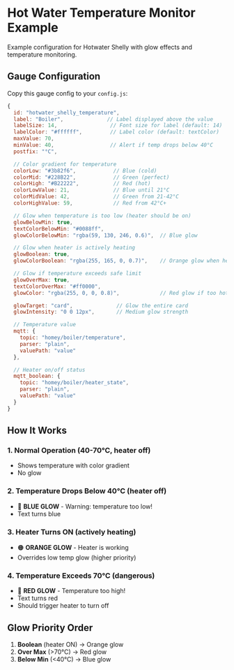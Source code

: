 # Hot Water Temperature Monitor Example

Example configuration for Hotwater Shelly with glow effects and temperature monitoring.

## Gauge Configuration

Copy this gauge config to your `config.js`:

```javascript
{
  id: "hotwater_shelly_temperature",
  label: "Boiler",              // Label displayed above the value
  labelSize: 14,                 // Font size for label (default: 14)
  labelColor: "#ffffff",         // Label color (default: textColor)
  maxValue: 70,
  minValue: 40,                  // Alert if temp drops below 40°C
  postfix: "°C",

  // Color gradient for temperature
  colorLow: "#3b82f6",            // Blue (cold)
  colorMid: "#228B22",            // Green (perfect)
  colorHigh: "#B22222",           // Red (hot)
  colorLowValue: 21,              // Blue until 21°C
  colorMidValue: 42,              // Green from 21-42°C
  colorHighValue: 59,             // Red from 42°C+

  // Glow when temperature is too low (heater should be on)
  glowBelowMin: true,
  textColorBelowMin: "#0088ff",
  glowColorBelowMin: "rgba(59, 130, 246, 0.6)",  // Blue glow

  // Glow when heater is actively heating
  glowBoolean: true,
  glowColorBoolean: "rgba(255, 165, 0, 0.7)",    // Orange glow when heater ON

  // Glow if temperature exceeds safe limit
  glowOverMax: true,
  textColorOverMax: "#ff0000",
  glowColor: "rgba(255, 0, 0, 0.8)",             // Red glow if too hot

  glowTarget: "card",              // Glow the entire card
  glowIntensity: "0 0 12px",       // Medium glow strength

  // Temperature value
  mqtt: {
    topic: "homey/boiler/temperature",
    parser: "plain",
    valuePath: "value"
  },

  // Heater on/off status
  mqtt_boolean: {
    topic: "homey/boiler/heater_state",
    parser: "plain",
    valuePath: "value"
  }
}
```

## How It Works

### 1. Normal Operation (40-70°C, heater off)

- Shows temperature with color gradient
- No glow

### 2. Temperature Drops Below 40°C (heater off)

- 🔵 **BLUE GLOW** - Warning: temperature too low!
- Text turns blue

### 3. Heater Turns ON (actively heating)

- 🟠 **ORANGE GLOW** - Heater is working
- Overrides low temp glow (higher priority)

### 4. Temperature Exceeds 70°C (dangerous)

- 🔴 **RED GLOW** - Temperature too high!
- Text turns red
- Should trigger heater to turn off

## Glow Priority Order

1. **Boolean** (heater ON) → Orange glow
2. **Over Max** (>70°C) → Red glow
3. **Below Min** (<40°C) → Blue glow
